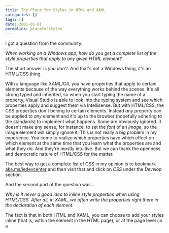 ```yaml
---
title: The Place for Styles in HTML and XAML
categories: []
tags: []
date: 2001-01-01
permalink: placeforstyles
---
```


I got a question from the community.

_When working on a Windows app, how do you get a complete list of the style properties that apply to any given HTML element?_
<!-- xmore -->

The short answer is _you don't_. And that's not a Windows thing, it's an HTML/CSS thing.

With a language like XAML/C#, you have properties that apply to certain elements because of the way everything works behind the scenes. It's all strong typed and inherited, so when you start typing the name of a property, Visual Studio is able to look into the typing system and see which properties apply and suggest them via Intellisense.  But with HTML/CSS, the CSS properties don't belong to certain elements. Instead _any_ property can be applied to _any_ element and it's up to the browser (hopefully adhering to the standards) to implement what happens. Some are obviously ignored. It doesn't make any sense, for instance, to set the _font_ of an _image_, so the image element will simply ignore it. This is not really a big problem in my experience. You come to realize which properties have which effect on which element at the same time that you learn what the properties are and what they do. And they're mostly intuitive. But we can thank the openness and democratic nature of HTML/CSS for the matter.

The best way to get a complete list of CSS in my opinion is to bookmark [aka.ms/iedevcenter](http://aka.ms/iedevcenter) and then visit that and click on _CSS_ under the _Develop_ section.

And the second part of the question was...

_Why is it never a good idea to inline style properties when using HTML/CSS. After all, in XAML, we often write the properties right there in the declaration of each element._

The fact is that in both HTML and XAML, you can choose to add your styles inline (that is, within the element in the HTML page), or at the page level (in a <style> tag in HTML or in a page resource in XAML), or elsewhere (in a separate style sheet). And in both languages, it's advisable to define your properties _as abstractly as possible._ Some people say "never use inline styles" (in fact, I wouldn't be surprised if you've heard me say that), but actually, inline styling may have it's place. It's just too easy to create bad architecture once you start inlining things, so you should start on the other side... with styles elsewhere. Then if there's a style that _truly_ only applies to a single page, it should be defined on that page. Then if there's a style that _truly_ needs to overwrite what the page has determined for it, then you can define it inline.

Hope that helps.